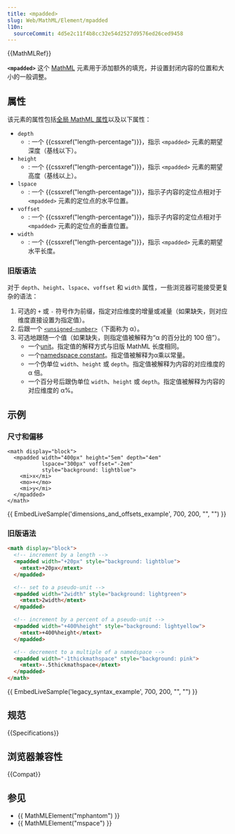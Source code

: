 ```yaml
---
title: <mpadded>
slug: Web/MathML/Element/mpadded
l10n:
  sourceCommit: 4d5e2c11f4b8cc32e54d2527d9576ed26ced9458
---
```


{{MathMLRef}}

**`<mpadded>`** 这个 [MathML](/zh-CN/docs/Web/MathML) 元素用于添加额外的填充，并设置封闭内容的位置和大小的一般调整。

## 属性

该元素的属性包括[全局 MathML 属性](/zh-CN/docs/Web/MathML/Global_attributes)以及以下属性：

- `depth`
  - : 一个 {{cssxref("length-percentage")}}，指示 `<mpadded>` 元素的期望深度（基线以下）。
- `height`
  - : 一个 {{cssxref("length-percentage")}}，指示 `<mpadded>` 元素的期望高度（基线以上）。
- `lspace`
  - : 一个 {{cssxref("length-percentage")}}，指示子内容的定位点相对于 `<mpadded>` 元素的定位点的水平位置。
- `voffset`
    - : 一个 {{cssxref("length-percentage")}}，指示子内容的定位点相对于 `<mpadded>` 元素的定位点的垂直位置。
- `width`
    - : 一个 {{cssxref("length-percentage")}}，指示 `<mpadded>` 元素的期望水平长度。

### 旧版语法

对于 `depth`、`height`、`lspace`、`voffset` 和 `width` 属性，一些浏览器可能接受更复杂的语法：

1. 可选的 `+` 或 `-` 符号作为前缀，指定对应维度的增量或减量（如果缺失，则对应维度直接设置为指定值）。
2. 后跟一个 [`<unsigned-number>`](/zh-CN/docs/Web/MathML/Values#mathml-specific_types)（下面称为 α）。
3. 可选地跟随一个值（如果缺失，则指定值被解释为“α 的百分比的 100 倍”）。
    - 一个[unit](/zh-CN/docs/Web/MathML/Values#units)。指定值的解释方式与旧版 MathML 长度相同。
    - 一个[namedspace constant](/zh-CN/docs/Web/MathML/Values#constants)。指定值被解释为α乘以常量。
    - 一个伪单位 `width`、`height` 或 `depth`。指定值被解释为内容的对应维度的 α 倍。
    - 一个百分号后跟伪单位 `width`、`height` 或 `depth`。指定值被解释为内容的对应维度的 α%。

## 示例

### 尺寸和偏移

```html-nolint
<math display="block">
  <mpadded width="400px" height="5em" depth="4em"
           lspace="300px" voffset="-2em"
           style="background: lightblue">
    <mi>x</mi>
    <mo>+</mo>
    <mi>y</mi>
  </mpadded>
</math>
```

{{ EmbedLiveSample('dimensions_and_offsets_example', 700, 200, "", "") }}

### 旧版语法

```html
<math display="block">
  <!-- increment by a length -->
  <mpadded width="+20px" style="background: lightblue">
    <mtext>+20px</mtext>
  </mpadded>

  <!-- set to a pseudo-unit -->
  <mpadded width="2width" style="background: lightgreen">
    <mtext>2width</mtext>
  </mpadded>

  <!-- increment by a percent of a pseudo-unit -->
  <mpadded width="+400%height" style="background: lightyellow">
    <mtext>+400%height</mtext>
  </mpadded>

  <!-- decrement to a multiple of a namedspace -->
  <mpadded width="-1thickmathspace" style="background: pink">
    <mtext>-.5thickmathspace</mtext>
  </mpadded>
</math>
```

{{ EmbedLiveSample('legacy_syntax_example', 700, 200, "", "") }}

## 规范

{{Specifications}}

## 浏览器兼容性

{{Compat}}

## 参见

- {{ MathMLElement("mphantom") }}
- {{ MathMLElement("mspace") }}
